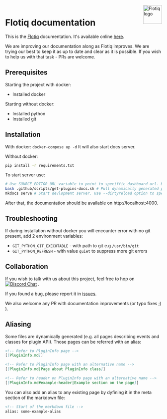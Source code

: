<a href="https://flotiq.com/">
    <img src="https://editor.flotiq.com/images/fq-logo.svg" alt="Flotiq logo" title="Flotiq" align="right" height="60" />
</a>

Flotiq documentation
========================

This is the [Flotiq](https://flotiq.com) documentation. It's available online [here](https://flotiq.com/docs/). 

We are improving our documentation along as Flotiq improves. We are trying our best to keep it as up to date and clear as it is possible. If you wish to help us with that task - PRs are welcome.

## Prerequisites

Starting the project with docker:
* Installed docker

Starting without docker:
* Installed python
* Installed git


## Installation

With docker:
`docker-compose up -d`
It will also start docs server.

Without docker:
```bash
pip install -r requirements.txt
```

To start server use:

```bash
# Use SOURCE_EDITOR_URL variable to point to speciffic dashboard url. By default, SOURCE_EDITOR_URL=https://editor.flotiq.com is used.
bash .github/scripts/get-plugins-docs.sh # Pull dynamically generated plugin docs. 
mkdocs serve # Start devlopment server. Use --dirtyreload option to speed up reloading, but be aware, that this might break navigation on the preview.
```

After that, the documentation should be available on http://localhost:4000.

## Troubleshooting 

If during installation without docker you will encounter error with no git present, add 2 environment variables:
* `GIT_PYTHON_GIT_EXECUTABLE` - with path to git e.g `/usr/bin/git`
* `GIT_PYTHON_REFRESH` - with value `quiet` to suppress more git errors


## Collaboration

If you wish to talk with us about this project, feel free to hop on [![Discord Chat](https://img.shields.io/discord/682699728454025410.svg)](https://discord.gg/FwXcHnX)  .
   
If you found a bug, please report it in [issues](https://github.com/flotiq/flotiq-docs/issues).

We also welcome any PR with documentation improvements (or typo fixes ;) ).

## Aliasing
Some files are dynamically generated (e.g. all pages describing events and classes for plugin API). Those pages can be referred with an alias:

```md
<!-- Refer to PluginInfo page -->
[[PluginInfo.md]] 

<!-- Refer to PluginInfo page with an alternative name -->
[[PluginInfo.md|Page about PluginInfo class]] 

<!-- Refer to header on PluginInfo page with an alternative name -->
[[PluginInfo.md#example-header|Example section on the page]]
```

You can also add an alias to any existing page by dyfining it in the meta section of the markdown file:

```md
<!-- Start of the markdown file -->
alias: some-example-alias
